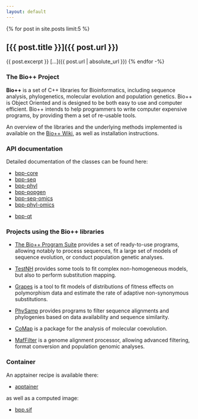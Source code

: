 ```yaml
---
layout: default
---
```


{% for post in site.posts limit:5 %}
## [{{ post.title }}]({{ post.url }})
<!-- ### _{{ post.date | date_to_long_string }}_  -->
{{ post.excerpt }} [...]({{ post.url | absolute_url }})
{% endfor -%}

### The Bio++ Project

**Bio++** is a set of C++ libraries for Bioinformatics, including sequence analysis, phylogenetics, molecular evolution and population genetics. Bio++ is Object Oriented and is designed to be both easy to use and computer efficient. Bio++ intends to help programmers to write computer expensive programs, by providing them a set of re-usable tools. 

An overview of the libraries and the underlying methods implemented is available on the [Bio++ Wiki](https://github.com/BioPP/bpp-documentation/wiki/), as well as installation instructions.

### API documentation

Detailed documentation of the classes can be found here:
* [bpp-core](https://pbil.univ-lyon1.fr/bpp-doc/bpp-core/html/)
* [bpp-seq](https://pbil.univ-lyon1.fr/bpp-doc/bpp-seq/html/)
* [bpp-phyl](https://pbil.univ-lyon1.fr/bpp-doc/bpp-phyl/html/)
* [bpp-popgen](https://pbil.univ-lyon1.fr/bpp-doc/bpp-popgen/html/)
* [bpp-seq-omics](https://pbil.univ-lyon1.fr/bpp-doc/bpp-seq-omics/html/)
* [bpp-phyl-omics](https://pbil.univ-lyon1.fr/bpp-doc/bpp-phyl-omics/html/)
<!-- * [bpp-raa](https://pbil.univ-lyon1.fr/bpp-doc/bpp-raa/html/) -->
* [bpp-qt](https://pbil.univ-lyon1.fr/bpp-doc/bpp-qt/html/)

### Projects using the Bio++ libraries

* [The Bio++ Program Suite](http://github.com/BioPP/bppsuite/) provides a set of ready-to-use programs, allowing notably to process sequences, fit a large set of models of sequence evolution, or conduct population genetic analyses.

* [TestNH](http://github.com/BioPP/testnh/) provides some tools to fit complex non-homogeneous models, but also to perform substitution mapping. 

* [Grapes](http://github.com/BioPP/grapes/) is a tool to fit models of distributions of fitness effects on polymorphism data and estimate the rate of adaptive non-synonymous substitutions.

* [PhySamp](http://jydu.github.io/physamp/) provides programs to filter sequence alignments and phylogenies based on data availability and sequence similarity.

* [CoMap](http://jydu.github.io/comap/) is a package for the analysis of molecular coevolution.

* [MafFilter](http://jydu.github.io/maffilter/) is a genome alignment processor, allowing advanced filtering, format conversion and population genomic analyses.

### Container

An apptainer recipe is available there:

* [apptainer](http://github.com/BioPP/bpp-apptainer)

as well as a computed image:

* [bpp.sif](https://pbil.univ-lyon1.fr/bpp-doc/images/bpp.sif)
